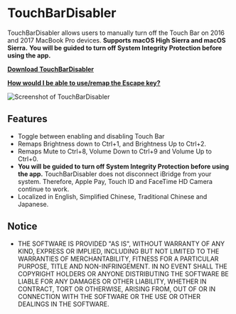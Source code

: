 # TouchBarDisabler
TouchBarDisabler allows users to manually turn off the Touch Bar on 2016 and 2017 MacBook Pro devices.
**Supports macOS High Sierra and macOS Sierra.**
**You will be guided to turn off System Integrity Protection before using the app.**

**[Download TouchBarDisabler](https://github.com/LumingYin/TouchBarDisabler/releases/download/1.9/TouchBarDisabler-1.9.dmg)**

**[How would I be able to use/remap the Escape key?](https://github.com/HiKay/TouchBarDisabler/issues/1)**

![](https://raw.githubusercontent.com/HiKay/TouchBarDisabler/master/screenshots/screenshot.jpg "Screenshot of TouchBarDisabler")

## Features
- Toggle between enabling and disabling Touch Bar
- Remaps Brightness down to Ctrl+1, and Brightness Up to Ctrl+2.
- Remaps Mute to Ctrl+8, Volume Down to Ctrl+9 and Volume Up to Ctrl+0.
- **You will be guided to turn off System Integrity Protection before using the app.** TouchBarDisabler does not disconnect iBridge from your system. Therefore, Apple Pay, Touch ID and FaceTime HD Camera continue to work.
- Localized in English, Simplified Chinese, Traditional Chinese and Japanese.

## Notice
- THE SOFTWARE IS PROVIDED "AS IS", WITHOUT WARRANTY OF ANY KIND, EXPRESS OR IMPLIED, INCLUDING BUT NOT LIMITED TO THE WARRANTIES OF MERCHANTABILITY, FITNESS FOR A PARTICULAR PURPOSE, TITLE AND NON-INFRINGEMENT. IN NO EVENT SHALL THE COPYRIGHT HOLDERS OR ANYONE DISTRIBUTING THE SOFTWARE BE LIABLE FOR ANY DAMAGES OR OTHER LIABILITY, WHETHER IN CONTRACT, TORT OR OTHERWISE, ARISING FROM, OUT OF OR IN CONNECTION WITH THE SOFTWARE OR THE USE OR OTHER DEALINGS IN THE SOFTWARE.
